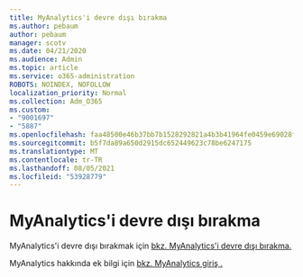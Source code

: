 ```yaml
---
title: MyAnalytics'i devre dışı bırakma
ms.author: pebaum
author: pebaum
manager: scotv
ms.date: 04/21/2020
ms.audience: Admin
ms.topic: article
ms.service: o365-administration
ROBOTS: NOINDEX, NOFOLLOW
localization_priority: Normal
ms.collection: Adm_O365
ms.custom:
- "9001697"
- "5887"
ms.openlocfilehash: faa48500e46b37bb7b1528292821a4b3b41964fe0459e69028f990aa10a81fd8
ms.sourcegitcommit: b5f7da89a650d2915dc652449623c78be6247175
ms.translationtype: MT
ms.contentlocale: tr-TR
ms.lasthandoff: 08/05/2021
ms.locfileid: "53928779"
---
```

# <a name="disable-myanalytics"></a>MyAnalytics'i devre dışı bırakma

MyAnalytics'i devre dışı bırakmak için [bkz. MyAnalytics'i devre dışı bırakma.](https://docs.microsoft.com/workplace-analytics/myanalytics/use/opt-out-of-mya) 

MyAnalytics hakkında ek bilgi için [bkz. MyAnalytics giriş .](https://docs.microsoft.com/workplace-analytics/myanalytics/mya-landing-page)
